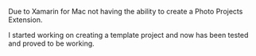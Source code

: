 Due to Xamarin for Mac not having the ability to create a Photo Projects Extension.

I started working on creating a template project and now has been tested and proved to be working.
